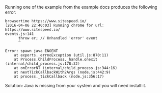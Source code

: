 Running one of the example from the example docs produces the following error:

``` shellsession
browsertime https://www.sitespeed.io/             
[2016-04-06 22:40:03] Running chrome for url: https://www.sitespeed.io/
events.js:141
      throw er; // Unhandled 'error' event
      ^

Error: spawn java ENOENT
    at exports._errnoException (util.js:870:11)
    at Process.ChildProcess._handle.onexit (internal/child_process.js:178:32)
    at onErrorNT (internal/child_process.js:344:16)
    at nextTickCallbackWith2Args (node.js:442:9)
    at process._tickCallback (node.js:356:17)
```

Solution: Java is missing from your system and you will need install it.
